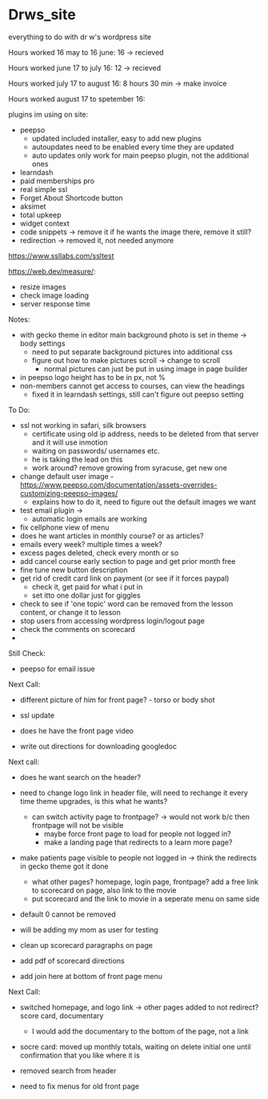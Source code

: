 # Drws_site
everything to do with dr w's wordpress site

 Hours worked 16 may to 16 june: 16 ->  recieved
 
 Hours worked  june 17 to july 16: 12 -> recieved
 
 Hours worked july 17 to august 16: 8 hours 30 min -> make invoice
 
 Hours worked august 17 to spetember 16: 
 
plugins im using on site:

- peepso
	- updated included installer, easy to add new plugins
	- autoupdates need to be enabled every time they are updated
	- auto updates only work for main peepso plugin, not the additional ones
- learndash 
- paid memberships pro
- real simple ssl 
- Forget About Shortcode button 
- aksimet
- total upkeep
- widget context 
- code snippets -> remove it if he wants the image there, remove it still?
- redirection -> removed it, not needed anymore

https://www.ssllabs.com/ssltest

https://web.dev/measure/:
- resize images
- check image loading
- server response time

Notes:

- with gecko theme in editor main background photo is set in theme -> body settings
	- need to put separate background pictures into additional css
	- figure out how to make pictures scroll -> change to scroll
		- normal pictures can just be put in using image in page builder
- in peepso logo height has to be in px, not %
- non-members cannot get access to courses, can view the headings 
 	- fixed it in learndash settings, still can't figure out peepso setting

To Do:

- ssl not working in safari, silk browsers
	- certificate using old ip address, needs to be deleted from that server and it will use inmotion 
	- waiting on passwords/ usernames etc. 
	- he is taking the lead on this
	- work around? remove growing from syracuse, get new one
- change default user image
	-https://www.peepso.com/documentation/assets-overrides-customizing-peepso-images/ 
	- explains how to do it, need to figure out the default images we want
- test email plugin -> 
	- automatic login emails are working
- fix cellphone view of menu
- does he want articles in monthly course? or as articles? 
- emails every week? multiple times a week?
- excess pages deleted, check every month or so
- add cancel course early section to page and get prior month free
- fine tune new button description
- get rid of credit card link on payment (or see if it forces paypal)
	- check it, get paid for what i put in
	- set itto one dollar just for giggles
- check to see if 'one topic' word can be removed from the lesson content, or change it to lesson
- stop users from accessing wordpress login/logout page
- check the comments on scorecard
- 
Still Check:

-  peepso  for email issue

Next Call:

- different picture of him for front page? - torso or body shot
- ssl update
- does he have the front page video 

- write out directions for downloading googledoc

Next call:

- does he want search on the header?
- need to change logo link in header file, will need to rechange it every time theme upgrades, is this what he wants?
	- can switch activity page to frontpage? -> would not work b/c then frontpage will not be visible
		- maybe force front page to load for people not logged in?
		- make a landing page that redirects to a learn more page?
- make patients page visible to people not logged in -> think the redirects in gecko theme got it done
	- what other pages? homepage, login page, frontpage? add a free link to scorecard on page, also link to the movie
	- put scorecard and the link to movie in a seperate menu on same side 
- default 0 cannot be removed
- will be adding my mom as user for testing

- clean up scorecard paragraphs on page
- add pdf of scorecard directions
- add join here at bottom of front page menu

Next Call:

- switched homepage, and logo link -> other pages added to not redirect? score card, documentary
	- I would add the documentary to the bottom of the page, not a link
- socre card: moved up monthly totals, waiting on delete initial one until confirmation that you like where it is
- removed search from header

- need to fix menus for  old front page
